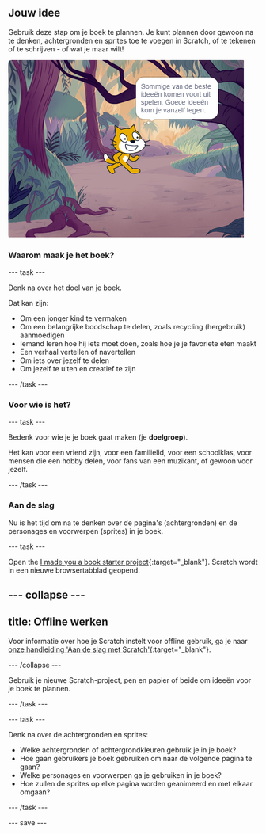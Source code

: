 ## Jouw idee

Gebruik deze stap om je boek te plannen. Je kunt plannen door gewoon na te denken, achtergronden en sprites toe te voegen in Scratch, of te tekenen of te schrijven - of wat je maar wilt!

![Het podium toont een sprite die denkt, "Enkele van de beste ideeën komen voort uit spelen. Goede ideeën kom je vanzelf tegen."](images/best-ideas.png)

### Waarom maak je het boek?

--- task ---

Denk na over het doel van je boek.

Dat kan zijn:
- Om een jonger kind te vermaken
- Om een belangrijke boodschap te delen, zoals recycling (hergebruik) aanmoedigen
- Iemand leren hoe hij iets moet doen, zoals hoe je je favoriete eten maakt
- Een verhaal vertellen of navertellen
- Om iets over jezelf te delen
- Om jezelf te uiten en creatief te zijn

--- /task ---

### Voor wie is het?

--- task ---

Bedenk voor wie je je boek gaat maken (je **doelgroep**).

Het kan voor een vriend zijn, voor een familielid, voor een schoolklas, voor mensen die een hobby delen, voor fans van een muzikant, of gewoon voor jezelf.

--- /task ---

### Aan de slag

Nu is het tijd om na te denken over de pagina's (achtergronden) en de personages en voorwerpen (sprites) in je boek.

--- task ---

Open the [I made you a book starter project](https://scratch.mit.edu/projects/582223042/editor){:target="_blank"}. Scratch wordt in een nieuwe browsertabblad geopend.

--- collapse ---
---
title: Offline werken
---

Voor informatie over hoe je Scratch instelt voor offline gebruik, ga je naar [onze handleiding 'Aan de slag met Scratch'](https://projects.raspberrypi.org/en/projects/getting-started-scratch){:target="_blank"}.

--- /collapse ---

Gebruik je nieuwe Scratch-project, pen en papier of beide om ideeën voor je boek te plannen.

--- /task ---

--- task ---

Denk na over de achtergronden en sprites:
- Welke achtergronden of achtergrondkleuren gebruik je in je boek?
- Hoe gaan gebruikers je boek gebruiken om naar de volgende pagina te gaan?
- Welke personages en voorwerpen ga je gebruiken in je boek?
- Hoe zullen de sprites op elke pagina worden geanimeerd en met elkaar omgaan?

--- /task ---

--- save ---
